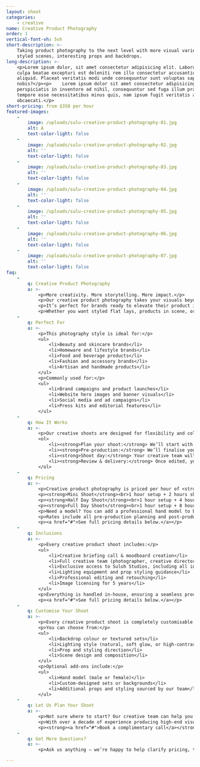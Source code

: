 ```yaml
---
layout: shoot
categories:
    - creative
name: Creative Product Photography
order: 1
vertical-font-vh: 5vh
short-description: >-
    Taking product photography to the next level with more visual variety,
    styled scenes, interesting props and backdrops.
long-description: >-
    <p>Lorem ipsum dolor, sit amet consectetur adipisicing elit. Laborum in
    culpa beatae excepturi est deleniti rem illo consectetur accusantium
    aliquid. Placeat veritatis modi unde consequuntur sunt voluptas sapiente hic
    nobis?</p><p>    Lorem ipsum dolor sit amet consectetur adipisicing elit. Ex
    perspiciatis in inventore ad nihil, consequuntur sed fuga illum praesentium
    tempore esse necessitatibus minus quis, nam ipsum fugit veritatis aut
    obcaecati.</p>
short-pricing: from $350 per hour
featured-images:
    -
        image: /uploads/sulu-creative-product-photography-01.jpg
        alt: A
        text-color-light: false
    -
        image: /uploads/sulu-creative-product-photography-02.jpg
        alt: ''
        text-color-light: false
    -
        image: /uploads/sulu-creative-product-photography-03.jpg
        alt: ''
        text-color-light: false
    -
        image: /uploads/sulu-creative-product-photography-04.jpg
        alt: ''
        text-color-light: false
    -
        image: /uploads/sulu-creative-product-photography-05.jpg
        alt: ''
        text-color-light: false
    -
        image: /uploads/sulu-creative-product-photography-06.jpg
        alt: ''
        text-color-light: false
    -
        image: /uploads/sulu-creative-product-photography-07.jpg
        alt: ''
        text-color-light: false
faq:
    -
        q: Creative Product Photography
        a: >-
            <p>More creativity. More storytelling. More impact.</p>
            <p>Our creative product photography takes your visuals beyond the basics, with styled sets, textured backdrops, and intentional lighting designed to tell your brand story.</p>
            <p>It’s perfect for brands ready to elevate their product imagery into something that feels aspirational, editorial, and unique — all with the same elevated Suluh production quality that makes every detail shine.</p>
            <p>Whether you want styled flat lays, products in scene, or creative compositions with props and textures, we’ll design and deliver a shoot that feels unmistakably yours.</p>
    -
        q: Perfect For
        a: >-
            <p>This photography style is ideal for:</p>
            <ul>
                <li>Beauty and skincare brands</li>
                <li>Homeware and lifestyle brands</li>
                <li>Food and beverage products</li>
                <li>Fashion and accessory brands</li>
                <li>Artisan and handmade products</li>
            </ul>
            <p>Commonly used for:</p>
            <ul>
                <li>Brand campaigns and product launches</li>
                <li>Website hero images and banner visuals</li>
                <li>Social media and ad campaigns</li>
                <li>Press kits and editorial features</li>
            </ul>
    -
        q: How It Works
        a: >-
            <p>Our creative shoots are designed for flexibility and collaboration, allowing more experimentation, variety, and storytelling throughout your shoot.</p>
            <ol>
                <li><strong>Plan your shoot:</strong> We’ll start with a creative briefing call to understand your brand, visual goals, and campaign concept. From there, our team will put together your creative direction and moodboard.</li>
                <li><strong>Pre-production:</strong> We’ll finalise your concept, source props and materials if needed, plan lighting setups, and create a detailed shoot plan and timeline so the day runs seamlessly.</li>
                <li><strong>Shoot day:</strong> Your creative team will include a lead photographer, creative director, production manager, and 2x shoot assistants — all working together to bring your vision to life. You’ll have full flexibility to experiment with angles, lighting, styling, and compositions throughout the shoot.</li>
                <li><strong>Review & delivery:</strong> Once edited, your final images are uploaded to a private gallery for review, with all post-production and retouching included.</li>
            </ol>
    -
        q: Pricing
        a: >-
            <p>Creative product photography is priced per hour of <strong>shoot time</strong> to give you full flexibility and creative freedom. Each session includes your full creative team, exclusive studio rental, all equipment, and post-production — everything under one simple rate.</p>
            <p><strong>Mini Shoot</strong><br>1 hour setup + 2 hours shoot time = $1,650 ($550/hour)</p>
            <p><strong>Half Day Shoot</strong><br>1 hour setup + 4 hours shoot time = $2,500 ($500/hour)</p>
            <p><strong>Full Day Shoot</strong><br>1 hour setup + 8 hours shoot time = $4,050 ($450/hour)</p>
            <p>Need a model? You can add a professional hand model to bring your products to life. Model sourcing is included in your package, with model fees typically ranging from $50–$100 per hour.</p>
            <p>Rates include all pre-production planning and post-production editing and retouching.</p>
            <p><a href="#">See full pricing details below.</a></p>
    -
        q: Inclusions
        a: >-
            <p>Every creative product shoot includes:</p>
            <ul>
                <li>Creative briefing call & moodboard creation</li>
                <li>Full creative team (photographer, creative director, production manager, 2x assistants)</li>
                <li>Exclusive access to Suluh Studios, including all indoor & outdoor studio spaces</li>
                <li>Lighting equipment and prop styling guidance</li>
                <li>Professional editing and retouching</li>
                <li>Image licensing for 5 years</li>
            </ul>
            <p>Everything is handled in-house, ensuring a seamless process and a final result that’s cohesive, creative, and on-brand.</p>
            <p><a href="#">See full pricing details below.</a></p>
    -
        q: Customise Your Shoot
        a: >-
            <p>Every creative product shoot is completely customisable to your brand aesthetic.</p>
            <p>You can choose from:</p>
            <ul>
                <li>Backdrop colour or textured sets</li>
                <li>Lighting style (natural, soft glow, or high-contrast studio light)</li>
                <li>Prop and styling direction</li>
                <li>Scene design and composition</li>
            </ul>
            <p>Optional add-ons include:</p>
            <ul>
                <li>Hand model (male or female)</li>
                <li>Custom-designed sets or backgrounds</li>
                <li>Additional props and styling sourced by our team</li>
            </ul>
    -
        q: Let Us Plan Your Shoot
        a: >-
            <p>Not sure where to start? Our creative team can help you design the perfect shoot concept from start to finish.</p>
            <p>With over a decade of experience producing high-end visual campaigns, we’ll guide you through the creative process — from concept and styling through to shoot day and delivery.</p>
            <p><strong><a href="#">Book a complimentary call</a></strong> and let’s start planning your dream shoot.</p>
    -
        q: Got More Questions?
        a: >-
            <p>Ask us anything — we’re happy to help clarify pricing, timelines, workflow, or review your moodboard and let you know what’s possible for your shoot.</p>

---
```


